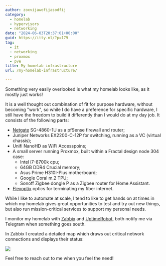 ```yaml
---
author: zoxvijawofijasodfij
category:
  - homelab
  - hypervisors
  - networking
date: "2024-06-03T20:37:01+00:00"
guid: https://itty.nl/?p=179
tag:
  - it
  - networking
  - proxmox
  - pve
title: My homelab infrastructure
url: /my-homelab-infrastructure/

---
```

Something very easily overlooked is what my homelab looks like, as it mostly just works!

It is a well thought out combination of fit for purpose hardware, without becoming "work", so while I do have a preference for specific hardware, I still have the freedom to build it differently than I would do at my day job. It consists of the following parts:

- [Netgate](https://www.netgate.com/) SG-4860-1U as a pfSense firewall and router;
- Juniper Networks EX2200-C-12P for switching, running as a VC (virtual chassis);
- Unifi NanoHD as WiFi Accesspoins;
- A small server running Proxmox, built within a Fractal design node 304 case:
  - Intel i7-8700k cpu;
  - 64GB DDR4 Crucial memory;
  - Asus Prime H310I-Plus motherboard;
  - Google Coral m.2 TPU;
  - Sonoff Zigbee dongle P as a Zigbee router for Home Assistant.
- [Flexoptix](https://www.flexoptix.net/) optics for terminating my fiber internet.

While I like to automate at scale, I tend to like to get hands on at times in which my homelab gives great opportunities to test and try out new things, but also run mission-critical services to support my personal needs.

I monitor my homelab with [Zabbix](https://www.zabbix.com/) and [UptimeRobot](https://uptimerobot.com/), both notify me via Telegram when something goes south.

In Zabbix I created a detailed map which draws out critical network connections and displays their status:

![](/wp-content/uploads/2024/06/image-1024x612.png)

Feel free to reach out to me when you feel the need!
